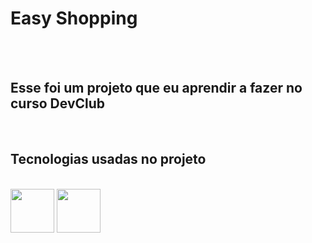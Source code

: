 <h1>Easy Shopping</h1>
<br>
<br>
<h2>Esse foi um projeto que eu aprendir a fazer no curso DevClub</h2>
<br>
<h2>Tecnologias usadas no projeto</h2>
<br>
<img src="https://img.shields.io/badge/HTML5-E34F26?style=for-the-badge&logo=html5&logoColor=white" width="70px" heidth="70px" >
<img src="https://img.shields.io/badge/CSS3-1572B6?style=for-the-badge&logo=css3&logoColor=white" width="70px" heidth="70px" >
